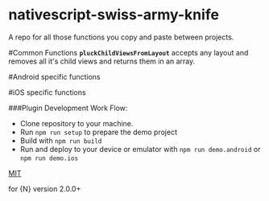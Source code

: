 # nativescript-swiss-army-knife

A repo for all those functions you copy and paste between projects.

#Common Functions
**`pluckChildViewsFromLayout`** accepts any layout and removes all it's child views and returns them in an array.



#Android specific functions


#iOS specific functions



###Plugin Development Work Flow:

* Clone repository to your machine.
* Run `npm run setup` to prepare the demo project
* Build with `npm run build`
* Run and deploy to your device or emulator with `npm run demo.android` or `npm run demo.ios`

[MIT](/LICENSE)

for {N} version 2.0.0+
